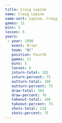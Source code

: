```yaml
---
title: Craig Lepine
name: Craig Lepine
name-sort: Lepine, Craig
games: 11
wins: 5
losses: 6
years:
 - year: 1990
   event: Brier
   team: "BC"
   position: Fourth
   games: 11
   wins: 5
   losses: 6
   inturn-total: 102
   inturn-percent: 75
   outturn-total: 108
   outturn-percent: 75
   draw-total: 104
   draw-percent: 76
   takeout-total: 106
   takeout-percent: 75
   shots-total: 210
   shots-percent: 75
---
```

